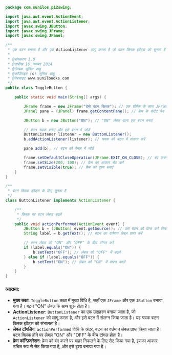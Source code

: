 
```java
package com.sunilos.p12swing;

import java.awt.event.ActionEvent;
import java.awt.event.ActionListener;
import javax.swing.JButton;
import javax.swing.JFrame;
import javax.swing.JPanel;

/**
 * एक बटन बनाता है और एक ActionListener लागू करता है जो बटन क्लिक इवेंट्स को सुनता है।
 * 
 * @संस्करण 1.0
 * @तारीख 16 नवम्बर 2014
 * @लेखक सुनिल साहू
 * @कॉपीराइट (c) सुनिल साहू
 * @वेबसाइट www.sunilbooks.com
 */
public class ToggleButton {

    public static void main(String[] args) {

        JFrame frame = new JFrame("डेमो बटन क्लिक"); // एक शीर्षक के साथ JFrame बनाएं
        JPanel pane = (JPanel) frame.getContentPane(); // फ्रेम के कंटेंट पेन को प्राप्त करें

        JButton b = new JButton("ON"); // "ON" लेबल वाला एक बटन बनाएं

        // बटन श्रवक बनाएं और इसे बटन में जोड़ें
        ButtonListener listener = new ButtonListener();
        b.addActionListener(listener); // श्रवक को बटन में संलग्न करें

        pane.add(b); // बटन को पैनल में जोड़ें

        frame.setDefaultCloseOperation(JFrame.EXIT_ON_CLOSE); // बंद करने पर बाहर निकलें
        frame.setSize(200, 100); // फ्रेम का आकार सेट करें
        frame.setVisible(true); // फ्रेम को दृश्य बनाएं
    }
}

/**
 * बटन क्लिक इवेंट्स के लिए सुनता है
 */
class ButtonListener implements ActionListener {

    /**
     * क्लिक पर बटन लेबल बदलें
     */
    public void actionPerformed(ActionEvent event) {
        JButton b = (JButton) event.getSource(); // उस बटन को प्राप्त करें जिसने इवेंट को ट्रिगर किया
        String label = b.getText(); // बटन का वर्तमान लेबल प्राप्त करें

        // बटन लेबल को "ON" और "OFF" के बीच टॉगल करें
        if (label.equals("ON")) {
            b.setText("OFF"); // लेबल को "OFF" में बदलें
        } else if (label.equals("OFF")) {
            b.setText("ON"); // लेबल को "ON" में वापस बदलें
        }
    }
}
```

### व्याख्या:
- **मुख्य कक्षा**: `ToggleButton` कक्षा में मुख्य विधि है, जहाँ एक `JFrame` और एक `JButton` बनाया गया है। बटन "ON" लेबल के साथ शुरू होता है।
- **ActionListener**: `ButtonListener` का एक उदाहरण बनाया जाता है, जो `ActionListener` को लागू करता है, और इसे बटन में संलग्न किया जाता है। यह श्रवक बटन क्लिक इवेंट्स को संभालता है।
- **लेबल टॉगलिंग**: `actionPerformed` विधि के अंदर, बटन का वर्तमान लेबल प्राप्त किया जाता है। बटन क्लिक होने पर लेबल "ON" और "OFF" के बीच टॉगल होता है।
- **फ्रेम कॉन्फ़िगरेशन**: फ्रेम को बंद करने पर बाहर निकलने के लिए सेट किया गया है, इसका आकार उचित रूप से सेट किया गया है, और इसे दृश्य बनाया गया है।
